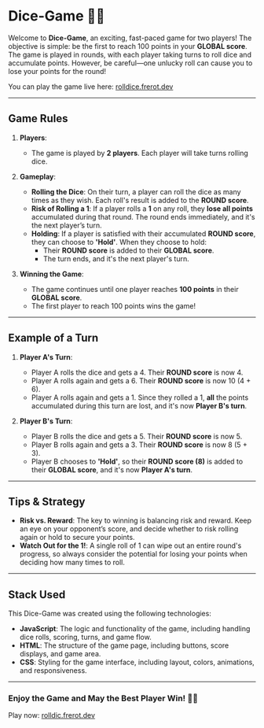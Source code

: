 # Dice-Game 🎲🎲

Welcome to **Dice-Game**, an exciting, fast-paced game for two players! The objective is simple: be the first to reach 100 points in your **GLOBAL score**. The game is played in rounds, with each player taking turns to roll dice and accumulate points. However, be careful—one unlucky roll can cause you to lose your points for the round!

You can play the game live here: [rolldice.frerot.dev](https://rolldice.frerot.dev)

---

## Game Rules

1. **Players**:
   - The game is played by **2 players**. Each player will take turns rolling dice.

2. **Gameplay**:
   - **Rolling the Dice**: On their turn, a player can roll the dice as many times as they wish. Each roll's result is added to the **ROUND score**.
   - **Risk of Rolling a 1**: If a player rolls a **1** on any roll, they **lose all points** accumulated during that round. The round ends immediately, and it's the next player’s turn.
   - **Holding**: If a player is satisfied with their accumulated **ROUND score**, they can choose to **'Hold'**. When they choose to hold:
     - Their **ROUND score** is added to their **GLOBAL score**.
     - The turn ends, and it's the next player's turn.

3. **Winning the Game**:
   - The game continues until one player reaches **100 points** in their **GLOBAL score**.
   - The first player to reach 100 points wins the game!

---

## Example of a Turn

1. **Player A's Turn**:
   - Player A rolls the dice and gets a 4. Their **ROUND score** is now 4.
   - Player A rolls again and gets a 6. Their **ROUND score** is now 10 (4 + 6).
   - Player A rolls again and gets a 1. Since they rolled a 1, **all** the points accumulated during this turn are lost, and it's now **Player B's turn**.

2. **Player B's Turn**:
   - Player B rolls the dice and gets a 5. Their **ROUND score** is now 5.
   - Player B rolls again and gets a 3. Their **ROUND score** is now 8 (5 + 3).
   - Player B chooses to **'Hold'**, so their **ROUND score (8)** is added to their **GLOBAL score**, and it's now **Player A's turn**.

---

## Tips & Strategy

- **Risk vs. Reward**: The key to winning is balancing risk and reward. Keep an eye on your opponent’s score, and decide whether to risk rolling again or hold to secure your points.
- **Watch Out for the 1!**: A single roll of 1 can wipe out an entire round's progress, so always consider the potential for losing your points when deciding how many times to roll.

---
## Stack Used
This Dice-Game was created using the following technologies:

- **JavaScript**: The logic and functionality of the game, including handling dice rolls, scoring, turns, and game flow.
- **HTML**: The structure of the game page, including buttons, score displays, and game area.
- **CSS**: Styling for the game interface, including layout, colors, animations, and responsiveness.
---
### Enjoy the Game and May the Best Player Win! 🚀🎲  
Play now: [rolldic.frerot.dev](https://rolldice.frerot.dev)
